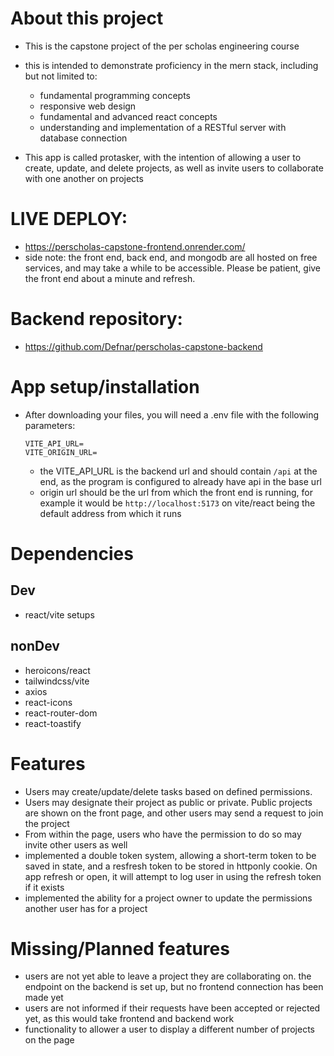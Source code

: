 

# About this project
- This is the capstone project of the per scholas engineering course
- this is intended to demonstrate proficiency in the mern stack, including but not limited to:
  - fundamental programming concepts
  - responsive web design
  - fundamental and advanced react concepts
  - understanding and implementation of a RESTful server with database connection

- This app is called protasker, with the intention of allowing a user to create, update, and delete projects, as well as invite users to collaborate with one another on projects

# LIVE DEPLOY:
- https://perscholas-capstone-frontend.onrender.com/
- side note: the front end, back end, and mongodb are all hosted on free services, and may take a while to be accessible.  Please be patient, give the front end about a minute and refresh.

 # Backend repository:
 - https://github.com/Defnar/perscholas-capstone-backend

# App setup/installation
- After downloading your files, you will need a .env file with the following parameters:
  ```
  VITE_API_URL=
  VITE_ORIGIN_URL=
  ```
  - the VITE_API_URL is the backend url and should contain `/api` at the end, as the program is configured to already have api in the base url
  - origin url should be the url from which the front end is running, for example it would be `http://localhost:5173` on vite/react being the default address from which it runs
 
# Dependencies
## Dev
- react/vite setups
## nonDev 
- heroicons/react
- tailwindcss/vite
- axios
- react-icons
- react-router-dom
- react-toastify


# Features
- Users may create/update/delete tasks based on defined permissions.
- Users may designate their project as public or private.  Public projects are shown on the front page, and other users may send a request to join the project
- From within the page, users who have the permission to do so may invite other users as well
- implemented a double token system, allowing a short-term token to be saved in state, and a resfresh token to be stored in httponly cookie.  On app refresh or open, it will attempt to log user in using the refresh token if it exists
- implemented the ability for a project owner to update the permissions another user has for a project
# Missing/Planned features
- users are not yet able to leave a project they are collaborating on.  the endpoint on the backend is set up, but no frontend connection has been made yet
- users are not informed if their requests have been accepted or rejected yet, as this would take frontend and backend work
- functionality to allower a user to display a different number of projects on the page


